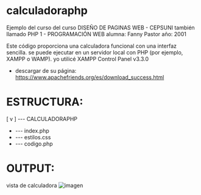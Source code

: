 # calculadoraphp
Ejemplo del curso del curso DISEÑO DE PAGINAS WEB - CEPSUNI
también llamado PHP 1 - PROGRAMACIÓN WEB
alumna: Fanny Pastor
año: 2001


Este código proporciona una calculadora funcional con una interfaz sencilla. 
se puede ejecutar en un servidor local con PHP (por ejemplo, XAMPP o WAMP).
yo utilicé XAMPP Control Panel v3.3.0
* descargar de su página: https://www.apachefriends.org/es/download_success.html

ESTRUCTURA:
==========

[ v ] --- CALCULADORAPHP
   + --- index.php
   + --- estilos.css
   + --- codigo.php

OUTPUT:
======
vista de calculadora
![imagen](https://github.com/user-attachments/assets/eb2bd3c1-5b05-423e-9837-3a7424e595b7)
